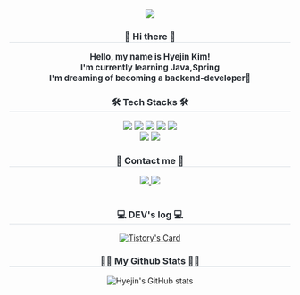 <div align= "center">
    <img src="https://capsule-render.vercel.app/api?type=waving&color=0:e9bef9,100:a2acfb&height=120&text=Welcome%20to%20hyejin's%20Github&animation=&fontColor=454040&fontSize=40" />
    </div>
    <div align= "center"> 
    <h3 style="border-bottom: 1px solid #d8dee4; color: #282d33;"> 👋 Hi there 👋 </h3>  
    <div style="font-weight: 700; font-size: 15px; text-align: center; color: #282d33;"> Hello, my name is Hyejin Kim!<br> I'm currently learning Java,Spring<br>I'm dreaming of becoming a backend-developer🌱
    </div> 
    </div>
    <div align= "center">
    <h3 style="border-bottom: 1px solid #d8dee4; color: #282d33;"> 🛠️ Tech Stacks 🛠️ </h3>
    <div style="margin: 0 auto; text-align: center;" align= "center"> <img src="https://img.shields.io/badge/Java-007396?style=for-the-badge&logo=Java&logoColor=white">
          <img src="https://img.shields.io/badge/HTML5-E34F26?style=for-the-badge&logo=HTML5&logoColor=white">
          <img src="https://img.shields.io/badge/Spring-6DB33F?style=for-the-badge&logo=Spring&logoColor=white">
          <img src="https://img.shields.io/badge/MySQL-4479A1?style=for-the-badge&logo=MySQL&logoColor=white">
          <img src="https://img.shields.io/badge/CSS3-1572B6?style=for-the-badge&logo=CSS3&logoColor=white">
          <br/><img src="https://img.shields.io/badge/Javascript-F7DF1E?style=for-the-badge&logo=Javascript&logoColor=white">
          <img src="https://img.shields.io/badge/Github-181717?style=for-the-badge&logo=Github&logoColor=white">
          </div>
    </div>
    <div align= "center">
    <h3 style="border-bottom: 1px solid #d8dee4; color: #282d33;"> 🌈 Contact me 🌈</h3>
    <div align= "center"> <a href=https://kimhyejin1030.tistory.com/> <img src="https://img.shields.io/badge/Tistory-000000?style=for-the-badge&logo=Tistory&logoColor=white&link=https://kimhyejin1030.tistory.com/"> </a>
         <a href=mailto:k.hyejin1030@gmail.com> <img src="https://img.shields.io/badge/Gmail-EA4335?style=for-the-badge&logo=Gmail&logoColor=white&link=mailto:k.hyejin1030@gmail.com"> </a>
          </div>  <br> 

<h3 style="border-bottom: 1px solid #d8dee4; color: #282d33;"> 💻 DEV's log 💻</h3>

[![Tistory's Card](https://github-readme-tistory-card.vercel.app/api?name=kimhyejin1030&theme=tistory)](https://kimhyejin1030.tistory.com)

<h3 style="border-bottom: 1px solid #d8dee4; color: #282d33;"> 👩‍💻 My Github Stats 👩‍💻</h3>    

![Hyejin's GitHub stats](https://github-readme-stats.vercel.app/api?username=kimhyejin1030&show_icons=true&theme=dracula)


    
